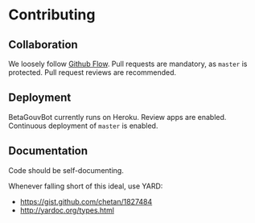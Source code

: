 # Contributing

## Collaboration

We loosely follow [Github Flow](https://guides.github.com/introduction/flow/). Pull requests are mandatory, as ```master``` is protected. Pull request reviews are recommended.

## Deployment

BetaGouvBot currently runs on Heroku. Review apps are enabled. Continuous deployment of ```master``` is enabled.

## Documentation

Code should be self-documenting.

Whenever falling short of this ideal, use YARD:
  - https://gist.github.com/chetan/1827484
  - http://yardoc.org/types.html
